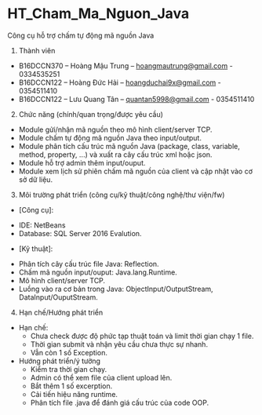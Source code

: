 # HT_Cham_Ma_Nguon_Java

Công cụ hỗ trợ chấm tự động mã nguồn Java

1. Thành viên
- B16DCCN370 – Hoàng Mậu Trung – hoangmautrung@gmail.com - 0334535251 
- B16DCCN122 – Hoàng Đức Hải – hoangduchai9x@gmail.com - 0354511410
- B16DCCN122 – Lưu Quang Tân – quantan5998@gmail.com - 0354511410
2. Chức năng (chính/quan trọng/được yêu cầu)
- Module gửi/nhận mã nguồn theo mô hình client/server TCP.
- Module chấm tự động mã nguồn Java theo input/output. 
- Module phân tích cấu trúc mã nguồn Java (package, class, variable, method, property, ...) và xuất ra cây cấu trúc xml hoặc json.
- Module hỗ trợ admin thêm input/ouput.
- Module xem lịch sử phiên chấm mã nguồn của client và cập nhật vào cơ sở dữ liệu.
3. Môi trường phát triển (công cụ/kỹ thuật/công nghệ/thư viện/fw)
- [Công cụ]: 
+ IDE: NetBeans
+ Database: SQL Server 2016 Evalution.
- [Kỹ thuật]: 
+ Phân tích cây cấu trúc file Java: Reflection.
+ Chấm mã nguồn input/ouput: Java.lang.Runtime.
+ Mô hình client/server TCP.
+ Luồng vào ra cơ bản trong Java: ObjectInput/OutputStream, DataInput/OuputStream.
4. Hạn chế/Hướng phát triển
- Hạn chế:
	+ Chưa check được độ phức tạp thuật toán và limit thời gian chạy 1 file.
	+ Thời gian submit và nhận yêu cầu chưa thực sự nhanh.
	+ Vẫn còn 1 số Exception.
- Hướng phát triển/ý tưởng
	+ Kiểm tra thời gian chạy.
	+ Admin có thể xem file của client upload lên.
	+ Bắt thêm 1 số excerption.
	+ Cải tiến hiệu năng runtime.
	+ Phân tích file .java để đánh giá cấu trúc của code OOP.
